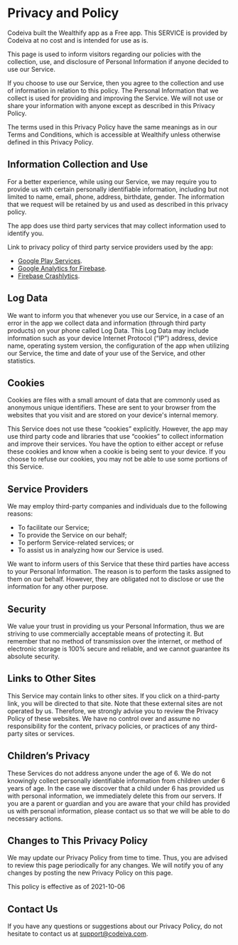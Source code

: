 # Privacy and Policy

Codeiva built the Wealthify app as a Free app. This SERVICE is provided by Codeiva at no cost and is intended for use as is.

This page is used to inform visitors regarding our policies with the collection, use, and disclosure of Personal Information if anyone decided to use our Service.
    
If you choose to use our Service, then you agree to the collection and use of information in relation to this policy. The Personal Information that we collect is used for providing and improving the Service. We will not use or share your information with anyone except as described in this Privacy Policy.

The terms used in this Privacy Policy have the same meanings as in our Terms and Conditions, which is accessible at Wealthify unless otherwise defined in this Privacy Policy.

## Information Collection and Use
For a better experience, while using our Service, we may require you to provide us with certain personally identifiable information, including but not limited to name, email, phone, address, birthdate, gender. The  information that we request will be retained by us and used as described in this privacy policy.

The app does use third party services that may collect information used to identify you.

Link to privacy policy of third party service providers used by the app:
* [Google Play Services](https://www.google.com/policies/privacy/).
* [Google Analytics for Firebase](https://firebase.google.com/policies/analytics/).
* [Firebase Crashlytics](https://firebase.google.com/support/privacy/).

## Log Data
We want to inform you that whenever you  use our Service, in a case of an error in the app we collect data and information (through third party
products) on your phone called Log Data. This Log Data may include information such as your device Internet Protocol (“IP”) address, device name, operating system version, the configuration of the app when utilizing our Service, the time and date of your use of the Service, and other statistics.

## Cookies

Cookies are files with a small amount of data that are
commonly used as anonymous unique identifiers. These are sent
to your browser from the websites that you visit and are
stored on your device's internal memory.

This Service does not use these “cookies” explicitly. However,
the app may use third party code and libraries that use
“cookies” to collect information and improve their services.
You have the option to either accept or refuse these cookies
and know when a cookie is being sent to your device. If you
choose to refuse our cookies, you may not be able to use some
portions of this Service.

## Service Providers

We may employ third-party companies and
individuals due to the following reasons:

* To facilitate our Service;
* To provide the Service on our behalf;
* To perform Service-related services; or
* To assist us in analyzing how our Service is used.

We want to inform users of this Service
that these third parties have access to your Personal
Information. The reason is to perform the tasks assigned to
them on our behalf. However, they are obligated not to
disclose or use the information for any other purpose.

## Security

We value your trust in providing us your
Personal Information, thus we are striving to use commercially
acceptable means of protecting it. But remember that no method
of transmission over the internet, or method of electronic
storage is 100% secure and reliable, and we cannot
guarantee its absolute security.

## Links to Other Sites

This Service may contain links to other sites. If you click on
a third-party link, you will be directed to that site. Note
that these external sites are not operated by us.
Therefore, we strongly advise you to review the
Privacy Policy of these websites. We have
no control over and assume no responsibility for the content,
privacy policies, or practices of any third-party sites or
services.
   
## Children’s Privacy
   
These Services do not address anyone under the age of 6.
We do not knowingly collect personally
identifiable information from children under 6 years of age. In the case
we discover that a child under 6 has provided
us with personal information, we immediately
delete this from our servers. If you are a parent or guardian
and you are aware that your child has provided us with
personal information, please contact us so that
we will be able to do necessary actions.

## Changes to This Privacy Policy

We may update our Privacy Policy from
time to time. Thus, you are advised to review this page
periodically for any changes. We will
notify you of any changes by posting the new Privacy Policy on
this page.

This policy is effective as of 2021-10-06

## Contact Us
If you have any questions or suggestions about our
Privacy Policy, do not hesitate to contact us at support@codeiva.com.